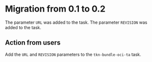 # Migration from 0.1 to 0.2
The parameter `URL` was added to the task.
The parameter `REVISION` was added to the task.

## Action from users
Add the `URL` and `REVISION` parameters to the `tkn-bundle-oci-ta` task.
